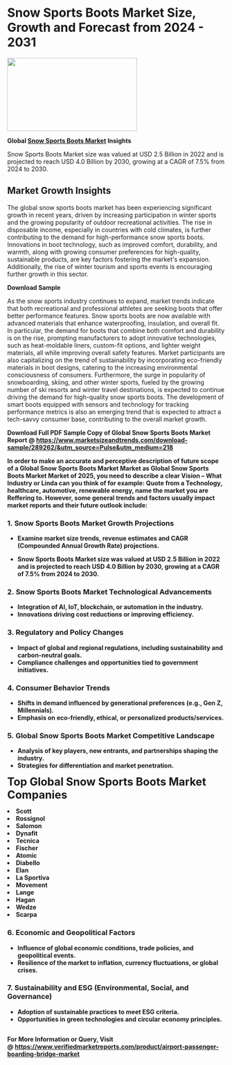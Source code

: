 <H1>Snow Sports Boots Market Size, Growth and Forecast from 2024 - 2031</H1><img class="aligncenter size-medium wp-image-584254" src="https://thirdeyenews.in/wp-content/uploads/2024/09/Global-Market-Research-300x168.jpeg" alt="" width="300" height="168" /><p><strong>Global&nbsp;<a href="https://www.marketsizeandtrends.com/download-sample/289262/&amp;utm_source=Pulse&amp;utm_medium=218">Snow Sports Boots Market</a> Insights</strong></p><p>Snow Sports Boots Market size was valued at USD 2.5 Billion in 2022 and is projected to reach USD 4.0 Billion by 2030, growing at a CAGR of 7.5% from 2024 to 2030.</p><p><h2>Market Growth Insights</h2> <p>The global snow sports boots market has been experiencing significant growth in recent years, driven by increasing participation in winter sports and the growing popularity of outdoor recreational activities. The rise in disposable income, especially in countries with cold climates, is further contributing to the demand for high-performance snow sports boots. Innovations in boot technology, such as improved comfort, durability, and warmth, along with growing consumer preferences for high-quality, sustainable products, are key factors fostering the market's expansion. Additionally, the rise of winter tourism and sports events is encouraging further growth in this sector.</p> <p><strong>Download Sample</strong></p> <p>As the snow sports industry continues to expand, market trends indicate that both recreational and professional athletes are seeking boots that offer better performance features. Snow sports boots are now available with advanced materials that enhance waterproofing, insulation, and overall fit. In particular, the demand for boots that combine both comfort and durability is on the rise, prompting manufacturers to adopt innovative technologies, such as heat-moldable liners, custom-fit options, and lighter weight materials, all while improving overall safety features. Market participants are also capitalizing on the trend of sustainability by incorporating eco-friendly materials in boot designs, catering to the increasing environmental consciousness of consumers. Furthermore, the surge in popularity of snowboarding, skiing, and other winter sports, fueled by the growing number of ski resorts and winter travel destinations, is expected to continue driving the demand for high-quality snow sports boots. The development of smart boots equipped with sensors and technology for tracking performance metrics is also an emerging trend that is expected to attract a tech-savvy consumer base, contributing to the overall market growth.</p> <p><strong></p><p><span class=""><strong>Download Full PDF Sample Copy of Global Snow Sports Boots Market Report</strong> @ <a href="https://www.marketsizeandtrends.com/download-sample/289262/&amp;utm_source=Pulse&amp;utm_medium=218" target="_blank">https://www.marketsizeandtrends.com/download-sample/289262/&amp;utm_source=Pulse&amp;utm_medium=218</a></span></p><p>In order to make an accurate and perceptive description of future scope of a Global&nbsp;Snow Sports Boots Market Market as Global&nbsp;Snow Sports Boots Market Market of 2025, you need to describe a clear Vision &ndash; What Industry or Linda can you think of for example: Quote from a Technology, healthcare, automotive, renewable energy, name the market you are Reffering to. However, some general trends and factors usually impact market reports and their future outlook include:</p><h3>1.&nbsp;<strong>Snow Sports Boots Market Growth Projections</strong></h3><ul><li>Examine market size trends, revenue estimates and CAGR (Compounded Annual Growth Rate) projections.</li><li><p>Snow Sports Boots Market size was valued at USD 2.5 Billion in 2022 and is projected to reach USD 4.0 Billion by 2030, growing at a CAGR of 7.5% from 2024 to 2030.</p></li></ul><h3>2.&nbsp;<strong>Snow Sports Boots Market Technological Advancements</strong></h3><ul><li>Integration of AI, IoT, blockchain, or automation in the industry.</li><li>Innovations driving cost reductions or improving efficiency.</li></ul><h3>3.&nbsp;<strong>Regulatory and Policy Changes</strong></h3><ul><li>Impact of global and regional regulations, including sustainability and carbon-neutral goals.</li><li>Compliance challenges and opportunities tied to government initiatives.</li></ul><h3>4.&nbsp;<strong>Consumer Behavior Trends</strong></h3><ul><li>Shifts in demand influenced by generational preferences (e.g., Gen Z, Millennials).</li><li>Emphasis on eco-friendly, ethical, or personalized products/services.</li></ul><h3>5.&nbsp;<strong>Global Snow Sports Boots Market Competitive Landscape</strong></h3><ul><li>Analysis of key players, new entrants, and partnerships shaping the industry.</li><li>Strategies for differentiation and market penetration.</li></ul><p data-pm-slice="1 1 []"><span style="color: inherit; font-family: inherit; font-size: 25px;">Top Global Snow Sports Boots Market Companies</span></p><div class="" data-test-id=""><p><li>Scott</li><li> Rossignol</li><li> Salomon</li><li> Dynafit</li><li> Tecnica</li><li> Fischer</li><li> Atomic</li><li> Diabello</li><li> Elan</li><li> La Sportiva</li><li> Movement</li><li> Lange</li><li> Hagan</li><li> Wedze</li><li> Scarpa</li></p></div><h3>6.&nbsp;<strong>Economic and Geopolitical Factors</strong></h3><ul><li>Influence of global economic conditions, trade policies, and geopolitical events.</li><li>Resilience of the market to inflation, currency fluctuations, or global crises.</li></ul><h3>7.&nbsp;<strong>Sustainability and ESG (Environmental, Social, and Governance)</strong></h3><ul><li>Adoption of sustainable practices to meet ESG criteria.</li><li>Opportunities in green technologies and circular economy principles.</li></ul><h2><strong style="font-size: 14px;">For More Information or Query, Visit @&nbsp;</strong><a style="background-color: #ffffff; font-size: 14px;" href="https://www.marketsizeandtrends.com/report/snow-sports-boots-market/" target="_blank">https://www.verifiedmarketreports.com/product/airport-passenger-boarding-bridge-market</a></h2>
